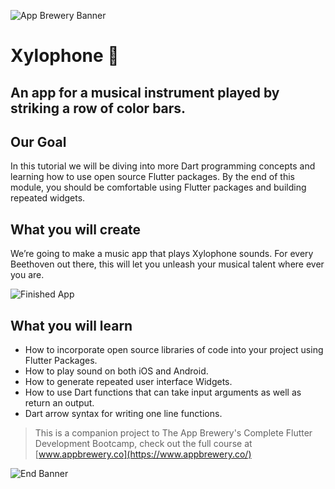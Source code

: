 ![App Brewery Banner](https://github.com/londonappbrewery/Images/blob/master/AppBreweryBanner.png)


# Xylophone 🎹 
## An app for a musical instrument played by striking a row of color bars. 


## Our Goal

In this tutorial we will be diving into more Dart programming concepts and learning how to use open source Flutter packages. By the end of this module, you should be comfortable using Flutter packages and building repeated widgets.


## What you will create

We’re going to make a music app that plays Xylophone sounds. For every Beethoven out there, this will let you unleash your musical talent where ever you are. 

![Finished App](https://github.com/londonappbrewery/Images/blob/master/xylophone-flutter.png)

## What you will learn

- How to incorporate open source libraries of code into your project using Flutter Packages.
- How to play sound on both iOS and Android.
- How to generate repeated user interface Widgets.
- How to use Dart functions that can take input arguments as well as return an output.
- Dart arrow syntax for writing one line functions.

>This is a companion project to The App Brewery's Complete Flutter Development Bootcamp, check out the full course at [www.appbrewery.co](https://www.appbrewery.co/)

![End Banner](https://github.com/londonappbrewery/Images/blob/master/readme-end-banner.png)
